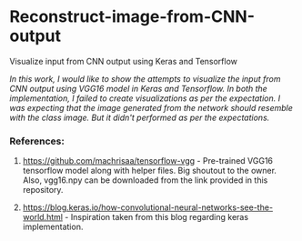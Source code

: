 # Reconstruct-image-from-CNN-output
Visualize input from CNN output using Keras and Tensorflow

_In this work, I would like to show the attempts to visualize the input from CNN output using VGG16 model in Keras and Tensorflow. In both the implementation, I failed to create visualizations as per the expectation. I was expecting that the image generated from the network should resemble with the class image. But it didn't performed as per the expectations._



### References: 
1. https://github.com/machrisaa/tensorflow-vgg  - Pre-trained VGG16 tensorflow model along with helper files. Big shoutout to the owner. Also, vgg16.npy can be downloaded from the link provided in this repository.

2. https://blog.keras.io/how-convolutional-neural-networks-see-the-world.html  - Inspiration taken from this blog regarding keras implementation.
